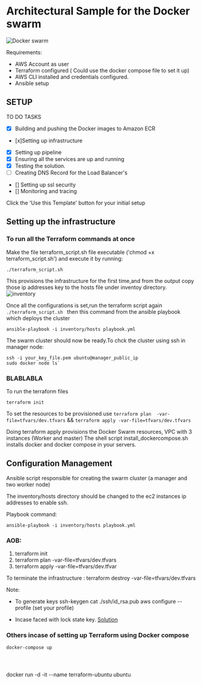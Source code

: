 # Architectural Sample for the Docker swarm

![Docker swarm](/swarm/templates/Capture1.JPG)

Requirements:
- AWS Account as user
- Terraform configured ( Could use the docker compose file to set it up)
- AWS CLI installed and credentials configured.
- Ansible setup


## SETUP
TO DO TASKS

- [x] Building and pushing the Docker images to Amazon ECR
- [x]Setting up infrastructure
- [x] Setting up pipeline
- [x] Ensuring all the services are up and running
- [x] Testing the solution.
- [ ] Creating DNS Record for the  Load Balancer's
- [] Setting up ssl security
- [] Monitoring and tracing

 Click the 'Use this Template' button for your initial setup


## Setting up the infrastructure

### To run all the Terraform commands at once

Make the file terraform_script.sh file executable ('chmod +x terraform_script.sh') and execute it by running:

```
./terraform_script.sh
```

 This provisions the infrastructure for the first time,and from the output copy those ip addresses key to the hosts file under inventoy directory.![inventory]()


 Once all the configurations is set,run the terraform script again ```./terraform_script.sh ``` then this command from the ansible playbook which deploys the cluster

 ```
ansible-playbook -i inventory/hosts playbook.yml
 ```

The swarm cluster should now be ready.To chck the cluster using ssh in manager node:

```
ssh -i your_key_file.pem ubuntu@manager_public_ip
sudo docker node ls`

```


### BLABLABLA

 To run the terraform files
 ```
terraform init
 ```
To set the resources to be provisioned use
``` terraform plan  -var-file=tfvars/dev.tfvars ```
 &&
``` terraform apply -var-file=tfvars/dev.tfvars ```

Doing terraform apply provisions the Docker Swarm resources, VPC with 3 instances (Worker and master)
The shell script install_dockercompose.sh installs docker and docker compose in your servers.

## Configuration Management

Ansible script responsible for creating the swarm cluster (a  manager and two worker node)

The inventory/hosts directory should be changed to the ec2 instances ip addresses to enable ssh.

 Playbook command:

 ```ansible-playbook -i inventory/hosts playbook.yml ```



### AOB:

 1. terraform init
 2. terraform plan  -var-file=tfvars/dev.tfvars
 3. terraform apply -var-file=tfvars/dev.tfvar

To terminate the infrastructure :
terraform destroy -var-file=tfvars/dev.tfvars


Note:
- To generate keys
ssh-keygen
cat ./ssh/id_rsa.pub
aws configure --profile (set your profile)

- Incase faced with lock state key. [Solution](https://stackoverflow.com/questions/62189825/terraform-error-acquiring-the-state-lock-conditionalcheckfailedexception)



















### Others incase of setting up Terraform using Docker compose
```docker-compose up ```

```docker-compose run --rm tf init
```

```docker compose run --rm tf fmt
```

```docker-compose run --rm tf validate
```


docker run -d -it --name terraform-ubuntu ubuntu


